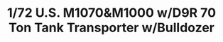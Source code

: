 ---
layout: product
title: "1/72 U.S.  M1070&M1000 w/D9R 70 Ton Tank Transporter w/Bulldozer"
price: "7000" 
desc: "Maketa"
img_path: "/assets/img/TAKO5002.jpg"
brand: "N/A"
available: false
special_offer: false
new: false
soon: false
cat: "010000"
subcat: "010200"
subsubcat: "0N/A"
sifra: "TAKO5002"
popular: true
---